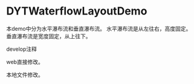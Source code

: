 # DYTWaterflowLayoutDemo
本demo中分为水平瀑布流和垂直瀑布流。
水平瀑布流是从左往右，高度固定。
垂直瀑布流是宽度固定，从上往下。

develop注释

web直接修改。

本地文件修改。
